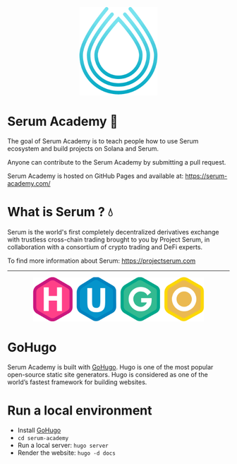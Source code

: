 <p align="center">
<img height="200" src="/static/logo.png">
</p>

# Serum Academy :book:

The goal of Serum Academy is to teach people how to use Serum ecosystem and build projects on Solana and Serum.

Anyone can contribute to the Serum Academy by submitting a pull request.

Serum Academy is hosted on GitHub Pages and available at: https://serum-academy.com/

# What is Serum ? :droplet: 

Serum is the world's first completely decentralized derivatives exchange with trustless cross-chain trading brought to you by Project Serum, in collaboration with a consortium of crypto trading and DeFi experts.

To find more information about Serum: https://projectserum.com

--- 

<p align="center">
<img height="100" src="/static/images/hugo-logo-wide.png">
</p>

# GoHugo

Serum Academy is built with [GoHugo](https://gohugo.io). Hugo is one of the most popular open-source static site generators. Hugo is considered as one of the world’s fastest framework for building websites.

# Run a local environment

- Install [GoHugo](https://gohugo.io)
- `cd serum-academy`
- Run a local server: `hugo server`
- Render the website: `hugo -d docs`
